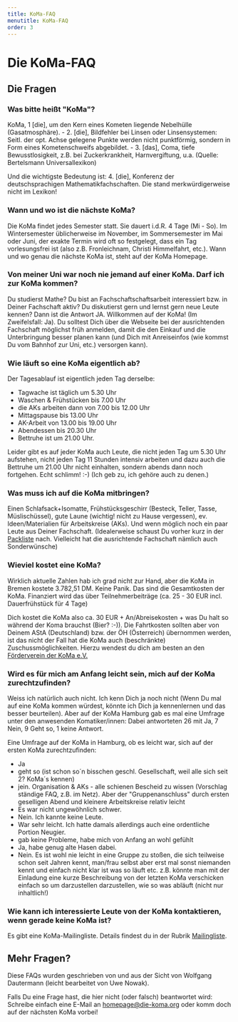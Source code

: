 ```yaml
---
title: KoMa-FAQ
menutitle: KoMa-FAQ
order: 3
---
```


# Die KoMa-FAQ

## Die Fragen

### Was bitte heißt "KoMa"?

KoMa, 1 [die], um den Kern eines Kometen liegende Nebelhülle (Gasatmosphäre). - 2. [die], Bildfehler bei Linsen oder Linsensystemen: Seitl. der opt. Achse gelegene Punkte werden nicht punktförmig, sondern in Form eines Kometenschweifs abgebildet. - 3. [das], Coma, tiefe Bewusstlosigkeit, z.B. bei Zuckerkrankheit, Harnvergiftung, u.a. (Quelle: Bertelsmann Universallexikon)

Und die wichtigste Bedeutung ist: 4. [die], Konferenz der deutschsprachigen Mathematikfachschaften. Die stand merkwürdigerweise nicht im Lexikon!

### Wann und wo ist die nächste KoMa?

Die KoMa findet jedes Semester statt. Sie dauert i.d.R. 4 Tage (Mi - So). Im Wintersemester üblicherweise im November, im Sommersemester im Mai oder Juni, der exakte Termin wird oft so festgelegt, dass ein Tag vorlesungsfrei ist (also z.B. Fronleichnam, Christi Himmelfahrt, etc.). Wann und wo genau die nächste KoMa ist, steht auf der KoMa Homepage.

### Von meiner Uni war noch nie jemand auf einer KoMa. Darf ich zur KoMa kommen?

Du studierst Mathe? Du bist an Fachschaftschaftsarbeit interessiert bzw. in Deiner Fachschaft aktiv? Du diskutierst gern und lernst gern neue Leute kennen? Dann ist die Antwort JA. Willkommen auf der KoMa! (Im Zweifelsfall: Ja). Du solltest Dich über die Webseite bei der ausrichtenden Fachschaft möglichst früh anmelden, damit die den Einkauf und die Unterbringung besser planen kann (und Dich mit Anreiseinfos (wie kommst Du vom Bahnhof zur Uni, etc.) versorgen kann).

### Wie läuft so eine KoMa eigentlich ab?

Der Tagesablauf ist eigentlich jeden Tag derselbe:

* Tagwache ist täglich um 5.30 Uhr
* Waschen & Frühstücken bis 7.00 Uhr
* die AKs arbeiten dann von 7.00 bis 12.00 Uhr
* Mittagspause bis 13.00 Uhr
* AK-Arbeit von 13.00 bis 19.00 Uhr
* Abendessen bis 20.30 Uhr
* Bettruhe ist um 21.00 Uhr.

Leider gibt es auf jeder KoMa auch Leute, die nicht jeden Tag um 5.30 Uhr aufstehen, nicht jeden Tag 11 Stunden intensiv arbeiten und dazu auch die Bettruhe um 21.00 Uhr nicht einhalten, sondern abends dann noch fortgehen. Echt schlimm! :-) (Ich geb zu, ich gehöre auch zu denen.)

### Was muss ich auf die KoMa mitbringen?

Einen Schlafsack+Isomatte, Frühstücksgeschirr (Besteck, Teller, Tasse, Müslischüssel), gute Laune (wichtig! nicht zu Hause vergessen), ev. Ideen/Materialien für Arbeitskreise (AKs). Und wenn möglich noch ein paar Leute aus Deiner Fachschaft. (Idealerweise schaust Du vorher kurz in der [Packliste]() nach. Vielleicht hat die ausrichtende Fachschaft nämlich auch Sonderwünsche)

### Wieviel kostet eine KoMa?

Wirklich aktuelle Zahlen hab ich grad nicht zur Hand, aber die KoMa in Bremen kostete 3.782,51 DM. Keine Panik. Das sind die Gesamtkosten der KoMa. Finanziert wird das über Teilnehmerbeiträge (ca. 25 - 30 EUR  incl. Dauerfrühstück für 4 Tage)

Dich kostet die KoMa also ca. 30 EUR + An/Abreisekosten + was Du halt so während der Koma brauchst (Bier? :-)). Die Fahrtkosten sollten aber von Deinem AStA (Deutschland) bzw. der ÖH (Österreich) übernommen werden, ist das nicht der Fall hat die KoMa auch (beschränkte) Zuschussmöglichkeiten. Hierzu wendest du dich am besten an den [Förderverein der KoMa e.V.]()

### Wird es für mich am Anfang leicht sein, mich auf der KoMa zurechtzufinden?

Weiss ich natürlich auch nicht. Ich kenn Dich ja noch nicht (Wenn Du mal auf eine KoMa kommen würdest, könnte ich Dich ja kennenlernen und das besser beurteilen). Aber auf der KoMa Hamburg gab es mal eine Umfrage unter den anwesenden Komatiker/innen: Dabei antworteten 26 mit Ja, 7 Nein, 9 Geht so, 1 keine Antwort.

Eine Umfrage auf der KoMa in Hamburg, ob es leicht war, sich auf der ersten KoMa zurechtzufinden:

* Ja
* geht so (ist schon so´n bisschen geschl. Gesellschaft, weil alle sich seit 2? KoMa´s kennen)
* jein. Organisation & AKs - alle schienen Bescheid zu wissen (Vorschlag ständige FAQ, z.B. im Netz). Aber der "Gruppenanschluss" durch ersten geselligen Abend und kleinere Arbeitskreise relativ leicht
* Es war nicht ungewöhnlich schwer.
* Nein. Ich kannte keine Leute.
* War sehr leicht. Ich hatte damals allerdings auch eine ordentliche Portion Neugier.
* gab keine Probleme, habe mich von Anfang an wohl gefühlt
* Ja, habe genug alte Hasen dabei.
* Nein. Es ist wohl nie leicht in eine Gruppe zu stoßen, die sich teilweise schon seit Jahren kennt, man/frau selbst aber erst mal sonst niemanden kennt und einfach nicht klar ist was so läuft etc. z.B. könnte man mit der Einladung eine kurze Beschreibung von der letzten KoMa verschicken einfach so um darzustellen darzustellen, wie so was abläuft (nicht nur inhaltlich!)

### Wie kann ich interessierte Leute von der KoMa kontaktieren, wenn gerade keine KoMa ist?

Es gibt eine KoMa-Mailingliste. Details findest du in der Rubrik [Mailingliste](../kommunikation/mailinglisten).

## Mehr Fragen?

Diese FAQs wurden geschrieben von und aus der Sicht von Wolfgang Dautermann (leicht bearbeitet von Uwe Nowak).

Falls Du eine Frage hast, die hier nicht (oder falsch) beantwortet wird: Schreibe einfach eine E-Mail an <homepage@die-koma.org> oder komm doch auf der nächsten KoMa vorbei!
